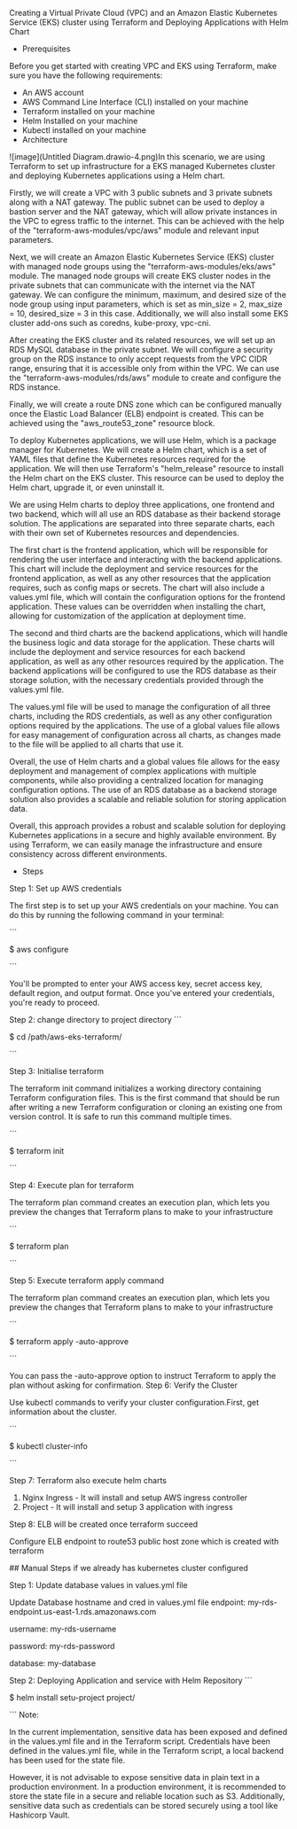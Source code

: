 Creating a Virtual Private Cloud (VPC) and an Amazon Elastic Kubernetes Service (EKS) cluster using Terraform and Deploying Applications with Helm Chart

- Prerequisites

Before you get started with creating VPC and EKS using Terraform, make sure you have the following requirements:

- An AWS account
- AWS Command Line Interface (CLI) installed on your machine
- Terraform installed on your machine
- Helm Installed on your machine
- Kubectl installed on your machine
- Architecture

![image](Untitled Diagram.drawio-4.png)In this scenario, we are using Terraform to set up infrastructure for a EKS managed Kubernetes cluster and deploying Kubernetes applications using a Helm chart.

Firstly, we will create a VPC with 3 public subnets and 3 private subnets along with a NAT gateway. The public subnet can be used to deploy a bastion server and the NAT gateway, which will allow private instances in the VPC to egress traffic to the internet. This can be achieved with the help of the "terraform-aws-modules/vpc/aws" module and relevant input parameters.

Next, we will create an Amazon Elastic Kubernetes Service (EKS) cluster with managed node groups using the "terraform-aws-modules/eks/aws" module. The managed node groups will create EKS cluster nodes in the private subnets that can communicate with the internet via the NAT gateway. We can configure the minimum, maximum, and desired size of the node group using input parameters, which is set as min\_size = 2, max\_size = 10, desired\_size = 3 in this case. Additionally, we will also install some EKS cluster add-ons such as coredns, kube-proxy, vpc-cni.

After creating the EKS cluster and its related resources, we will set up an RDS MySQL database in the private subnet. We will configure a security group on the RDS instance to only accept requests from the VPC CIDR range, ensuring that it is accessible only from within the VPC. We can use the "terraform-aws-modules/rds/aws" module to create and configure the RDS instance.

Finally, we will create a route DNS zone which can be configured manually once the Elastic Load Balancer (ELB) endpoint is created. This can be achieved using the "aws\_route53\_zone" resource block.

To deploy Kubernetes applications, we will use Helm, which is a package manager for Kubernetes. We will create a Helm chart, which is a set of YAML files that define the Kubernetes resources required for the application. We will then use Terraform's "helm\_release" resource to install the Helm chart on the EKS cluster. This resource can be used to deploy the Helm chart, upgrade it, or even uninstall it.

We are using Helm charts to deploy three applications, one frontend and two backend, which will all use an RDS database as their backend storage solution. The applications are separated into three separate charts, each with their own set of Kubernetes resources and dependencies.

The first chart is the frontend application, which will be responsible for rendering the user interface and interacting with the backend applications. This chart will include the deployment and service resources for the frontend application, as well as any other resources that the application requires, such as config maps or secrets. The chart will also include a values.yml file, which will contain the configuration options for the frontend application. These values can be overridden when installing the chart, allowing for customization of the application at deployment time.

The second and third charts are the backend applications, which will handle the business logic and data storage for the application. These charts will include the deployment and service resources for each backend application, as well as any other resources required by the application. The backend applications will be configured to use the RDS database as their storage solution, with the necessary credentials provided through the values.yml file.

The values.yml file will be used to manage the configuration of all three charts, including the RDS credentials, as well as any other configuration options required by the applications. The use of a global values file allows for easy management of configuration across all charts, as changes made to the file will be applied to all charts that use it.

Overall, the use of Helm charts and a global values file allows for the easy deployment and management of complex applications with multiple components, while also providing a centralized location for managing configuration options. The use of an RDS database as a backend storage solution also provides a scalable and reliable solution for storing application data.

Overall, this approach provides a robust and scalable solution for deploying Kubernetes applications in a secure and highly available environment. By using Terraform, we can easily manage the infrastructure and ensure consistency across different environments.

- Steps

Step 1: Set up AWS credentials

The first step is to set up your AWS credentials on your machine. You can do this by running the following command in your terminal:

\```

$ aws configure

\```

You'll be prompted to enter your AWS access key, secret access key, default region, and output format. Once you've entered your credentials, you're ready to proceed.

Step 2: change directory to project directory ```

$ cd /path/aws-eks-terraform/

\```

Step 3: Initialise terraform

The terraform init command initializes a working directory containing Terraform configuration files. This is the first command that should be run after writing a new Terraform configuration or cloning an existing one from version control. It is safe to run this command multiple times.

\```

$ terraform init

\```

Step 4: Execute plan for terraform

The terraform plan command creates an execution plan, which lets you preview the changes that Terraform plans to make to your infrastructure

\```

$ terraform plan

\```

Step 5: Execute terraform apply command

The terraform plan command creates an execution plan, which lets you preview the changes that Terraform plans to make to your infrastructure

\```

$ terraform apply -auto-approve

\```

You can pass the -auto-approve option to instruct Terraform to apply the plan without asking for confirmation. Step 6: Verify the Cluster

Use kubectl commands to verify your cluster configuration.First, get information about the cluster.

\```

$ kubectl cluster-info

\```

Step 7: Terraform also execute helm charts

1. Nginx Ingress - It will install and setup AWS ingress controller
1. Project - It will install and setup 3 application with ingress

Step 8: ELB will be created once terraform succeed

Configure ELB endpoint to route53 public host zone which is created with terraform

\## Manual Steps if we already has kubernetes cluster configured

Step 1: Update database values in values.yml file

Update Database hostname and cred in values.yml file endpoint: my-rds-endpoint.us-east-1.rds.amazonaws.com

username: my-rds-username

password: my-rds-password

database: my-database

Step 2: Deploying Application and service with Helm Repository ```

$ helm install setu-project project/

\``` Note:

In the current implementation, sensitive data has been exposed and defined in the values.yml file and in the Terraform script. Credentials have been defined in the values.yml file, while in the Terraform script, a local backend has been used for the state file.

However, it is not advisable to expose sensitive data in plain text in a production environment. In a production environment, it is recommended to store the state file in a secure and reliable location such as S3. Additionally, sensitive data such as credentials can be stored securely using a tool like Hashicorp Vault.
